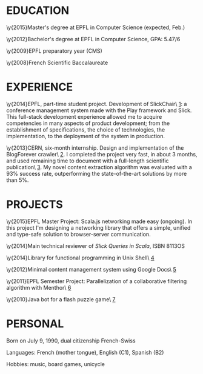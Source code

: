 EDUCATION
=========

\y{2015}Master's degree at EPFL in Computer Science (expected, Feb.)

\y{2012}Bachelor's degree at EPFL in Computer Science, GPA: 5.47/6

\y{2009}EPFL preparatory year (CMS)

\y{2008}French Scientific Baccalaureate


EXPERIENCE
==========

\y{2014}EPFL, part-time student project. Development of SlickChair\ [1]: a conference management system made with the Play framework and Slick. This full-stack development experience allowed me to acquire competencies in many aspects of product development; from the establishment of specifications, the choice of technologies, the implementation, to the deployment of the system in production.

\y{2013}CERN, six-month internship. Design and implementation of the BlogForever crawler\ [2]. I completed the project very fast, in about 3 months, and used remaining time to document with a full-length scientific publication\ [3]. My novel content extraction algorithm was evaluated with a 93% success rate, outperforming the state-of-the-art solutions by more than 5%.


PROJECTS
========

\y{2015}EPFL Master Project: Scala.js networking made easy (ongoing).
In this project I'm designing a networking library that offers a simple, unified and type-safe solution to browser-server communication.

\y{2014}Main technical reviewer of *Slick Queries in Scala*, ISBN 8113OS

\y{2014}Library for functional programming in Unix Shell\ [4]

\y{2012}Minimal content management system using Google Docs\ [5]

\y{2011}EPFL Semester Project: Parallelization of a collaborative filtering algorithm with Menthor\ [6]

\y{2010}Java bot for a flash puzzle game\ [7]


PERSONAL
========

Born on July 9, 1990, dual citizenship French-Swiss

Languages: French (mother tongue), English (C1), Spanish (B2)

Hobbies: music, board games, unicycle


[1]: https://github.com/SlickChair/SlickChair
[2]: https://github.com/BlogForever/crawler
[3]: https://olivierblanvillain.github.io/resume/46-blanvillain.pdf
[4]: https://github.com/OlivierBlanvillain/bourne-shell-list
[5]: https://code.google.com/p/google-cms/
[6]: https://github.com/OlivierBlanvillain/menthor/tree/recommender
[7]: https://code.google.com/p/hypercube-bot/
